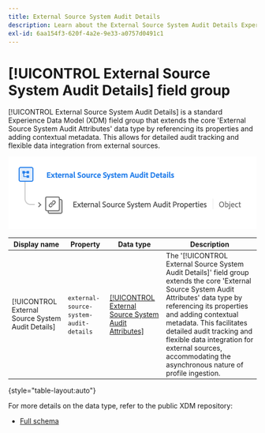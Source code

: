 ```yaml
---
title: External Source System Audit Details
description: Learn about the External Source System Audit Details Experience Data Model (XDM) field group.
exl-id: 6aa154f3-620f-4a2e-9e33-a0757d0491c1
---
```

# [!UICONTROL External Source System Audit Details] field group

[!UICONTROL External Source System Audit Details] is a standard Experience Data Model (XDM) field group that extends the core 'External Source System Audit Attributes' data type by referencing its properties and adding contextual metadata. This allows for detailed audit tracking and flexible data integration from external sources.

![A schema diagram of the External Source System Audit Details field group.](../../images/field-groups/shared/external-source-system-audit-details.png)

| Display name                                     | Property                                 | Data type | Description                      | 
| -------------------------------------------------| ---------------------------------------- | --------- | --- |
| [!UICONTROL External Source System Audit Details] |  `external-source-system-audit-details`  | [[!UICONTROL External Source System Audit Attributes]](../../data-types/external-source-system-audit-attributes.md)  |  The '[!UICONTROL External Source System Audit Details]' field group extends the core 'External Source System Audit Attributes' data type by referencing its properties and adding contextual metadata. This facilitates detailed audit tracking and flexible data integration for external sources, accommodating the asynchronous nature of profile ingestion.  |

{style="table-layout:auto"}

For more details on the data type, refer to the public XDM repository:

* [Full schema](https://github.com/adobe/xdm/blob/master/docs/reference/fieldgroups/shared/external-source-system-audit-details.schema.json)
